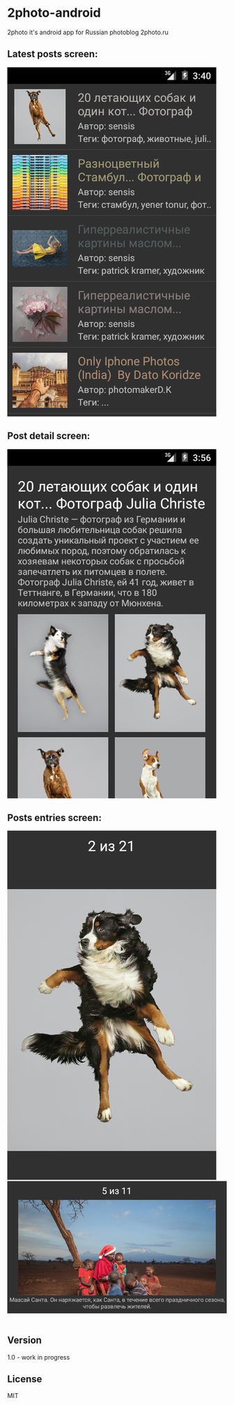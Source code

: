 # 2photo-android
2photo it's android app for Russian photoblog 2photo.ru

## Latest posts screen:
![](https://raw.githubusercontent.com/petropavel13/2photo-android/master/screens/posts_screen.png)

## Post detail screen:
![](https://raw.githubusercontent.com/petropavel13/2photo-android/master/screens/post_detail_screen.png) &nbsp;

## Posts entries screen:
![](https://raw.githubusercontent.com/petropavel13/2photo-android/master/screens/post_entries_screen.png) &nbsp;
![](https://raw.githubusercontent.com/petropavel13/2photo-android/master/screens/post_entries_screen_horizontal.png) &nbsp;

Version
----

1.0 - work in progress

License
----

MIT